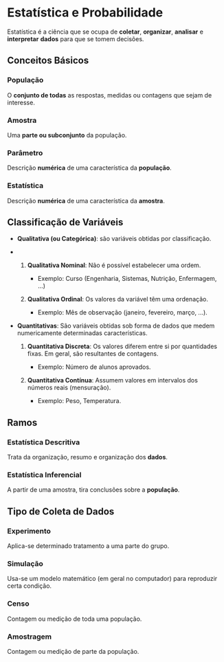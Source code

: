 # **Estatística e Probabilidade**

Estatística é a ciência que se ocupa de **coletar**, **organizar**, **analisar** e **interpretar** **dados** para que se tomem decisões.

## **Conceitos Básicos**

### População

O **conjunto de todas** as respostas, medidas ou contagens que sejam de interesse.

### Amostra

Uma **parte ou subconjunto** da população.

### Parâmetro

Descrição **numérica** de uma característica da **população**.

### Estatística

Descrição **numérica** de uma característica da **amostra**.


## **Classificação de Variáveis**

- **Qualitativa (ou Categórica)**: são variáveis obtidas por classificação.
- 
	1. **Qualitativa Nominal**: Não é possível estabelecer uma ordem.
		
		- Exemplo: Curso (Engenharia, Sistemas, Nutrição, Enfermagem, ...)
		
	2. **Qualitativa Ordinal**: Os valores da variável têm uma ordenação.
		
		- Exemplo: Mês de observação (janeiro, fevereiro, março, ...).
	
- **Quantitativas**: São variáveis obtidas sob forma de dados que medem numericamente determinadas características.
	
	1. **Quantitativa Discreta**: Os valores diferem entre si por quantidades fixas. Em geral, são resultantes de contagens.
		
		- Exemplo: Número de alunos aprovados.
		
	2. **Quantitativa Contínua**: Assumem valores em intervalos dos números reais (mensuração).
		
		- Exemplo: Peso, Temperatura.


## **Ramos**

### Estatística Descritiva

Trata da organização, resumo e organização dos **dados**.

### Estatística Inferencial

A partir de uma amostra, tira conclusões sobre a **população**.


## **Tipo de Coleta de Dados**

### Experimento

Aplica-se determinado tratamento a uma parte do grupo.  

### Simulação

Usa-se um modelo matemático (em geral no computador) para reproduzir certa condição.  

### Censo

Contagem ou medição de toda uma população.  

### Amostragem

Contagem ou medição de parte da população.

